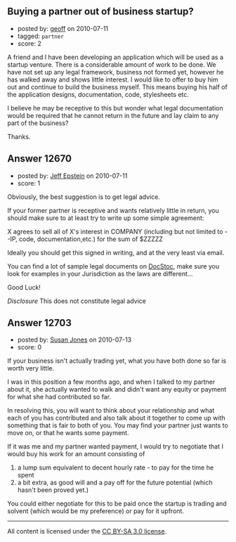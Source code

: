 ## Buying a partner out of business startup?

- posted by: [geoff](https://stackexchange.com/users/-1/3787-geoff) on 2010-07-11
- tagged: `partner`
- score: 2

A friend and I have been developing an application which will be used as a startup venture. There is a considerable amount of work to be done. We have not set up any legal framework, business not formed yet, however he has walked away and shows little interest. I would like to offer to buy him out and continue to build the business myself. This means buying his half of the application designs, documentation, code, stylesheets etc.

I believe he may be receptive to this but wonder what legal documentation would be required that he cannot return in the future and lay claim to any part of the business?

Thanks.


## Answer 12670

- posted by: [Jeff Epstein](https://stackexchange.com/users/-1/3666-jeff-epstein) on 2010-07-11
- score: 1

<p>Obviously, the best suggestion is to get legal advice.  </p>

<p>If your former partner is receptive and wants relatively little in return, you should make sure to at least try to write up some simple agreement:</p>

<p>X agrees to sell all of X's interest in COMPANY (including but not limited to --IP, code, documentation,etc.) for the sum of $ZZZZZ</p>

<p>Ideally you should get this signed in writing, and at the very least via email.</p>

<p>You can find a lot of sample legal documents on <a href="http://docstoc.com" rel="nofollow">DocStoc</a>, make sure you look for examples in your Jurisdiction as the laws are different...</p>

<p>Good Luck!</p>

<p><em>Disclosure</em> This does not constitute legal advice</p>



## Answer 12703

- posted by: [Susan Jones](https://stackexchange.com/users/-1/2737-susan-jones) on 2010-07-13
- score: 0

If your business isn't actually trading yet, what you have both done so far is worth very little. 

I was in this position a few months ago, and when I talked to my partner about it, she actually wanted to walk and didn't want any equity or payment for what she had contributed so far. 

In resolving this, you will want to think about your relationship and what each of you has contributed and also talk about it together to come up with something that is fair to both of you. You may find your partner just wants to move on, or that he wants some payment.

If it was me and my partner wanted payment, I would try to negotiate that I would buy his work for an amount consisting of 

 1. a lump sum equivalent to decent hourly rate - to pay for the time he spent
 2. a bit extra, as good will and a pay off for the future potential (which hasn't been proved yet.)

You could either negotiate for this to be paid once the startup is trading and solvent (which would be my preference) or pay for it upfront. 





---

All content is licensed under the [CC BY-SA 3.0 license](https://creativecommons.org/licenses/by-sa/3.0/).

